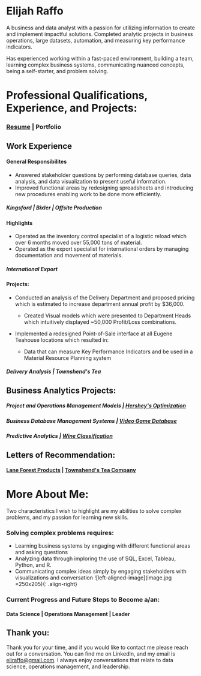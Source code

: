 # Elijah Raffo  
A business and data analyst with a passion for utilizing information to create and implement impactful solutions. Completed analytic projects in business operations, large datasets, automation, and measuring key performance indicators. 

Has experienced working within a fast-paced environment, building a team, learning complex business systems, communicating nuanced concepts, being a self-starter, and problem solving.

# Professional Qualifications, Experience, and Projects:
### [Resume](eliraffo.github.io/AlphaResume_ERaffo(2019).pdf)  |  Portfolio

## Work Experience
#### General Responsibilites
- Answered stakeholder questions by performing database queries, data analysis, and data visualization to present useful information.
- Improved functional areas by redesigning spreadsheets and introducing new procedures enabling work to be done more efficiently.

##### Kingsford  |  Bixler  |  Offsite Production

#### Highlights
- Operated as the inventory control specialist of a logistic reload which over 6 months moved over 55,000 tons of material.
- Operated as the export specialist for international orders by managing documentation and movement of materials.

##### International Export

#### Projects:
- Conducted an analysis of the Delivery Department and proposed pricing which is estimated to increase department annual profit by $36,000.
  -  Created Visual models which were presented to Department Heads which intuitively displayed ~50,000 Profit/Loss combinations.
  
- Implemented a redesigned Point-of-Sale interface at all Eugene Teahouse locations which resulted in:
  - Data that can measure Key Performance Indicators and be used in a Material Resource Planning system

##### Delivery Analysis  |  Townshend's Tea

## Business Analytics Projects:
##### Project and Operations Management Models  |  [Hershey's Optimization](eliraffo.github.io/OBA466)
##### Business Database Management Systems  |  [Video Game Database](eliraffo.github.io/OBA444)
##### Predictive Analytics  |  [Wine Classification](eliraffo.github.io/OBA410)

## Letters of Recommendation:
#### [Lane Forest Products](eliraffo.github.io/LOR_LaneForest.pdf)  |  [Townshend's Tea Company](eliraffo.github.io/LOR_Townshends.PDF)

# More About Me:
Two characteristics I wish to highlight are my abilities to solve complex problems, and my passion for learning new skills. 

### Solving complex problems requires:
- Learning business systems by engaging with different functional areas and asking questions
- Analyzing data through imploring the use of SQL, Excel, Tableau, Python, and R.
- Communicating complex ideas simply by engaging stakeholders with visualizations and conversation
![left-aligned-image](image.jpg =250x205){: .align-right}

### Current Progress and Future Steps to Become a/an:
#### Data Science  |  Operations Management  |  Leader

## Thank you:
Thank you for your time, and if you would like to contact me please reach out for a conversation. You can find me on LinkedIn, and my email is eliraffo@gmail.com. I always enjoy conversations that relate to data science, operations management, and leadership.
